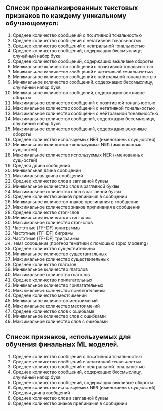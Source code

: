 ## Список проанализированных текстовых признаков по каждому уникальному обучающемуся:
1. Среднее количество сообщений с позитивной тональностью
2. Среднее количество сообщений с негативной тональностью
3. Среднее количество сообщений с нейтральной тональностью
4. Среднее количество сообщений, содержащих бессмыслицу, случайный набор букв
5. Среднее количество сообщений, содержащих вежливые обороты
6. Минимальное количество сообщений с позитивной тональностью
7. Минимальное количество сообщений с негативной тональностью
8. Минимальное количество сообщений с нейтральной тональностью
9. Минимальное количество сообщений, содержащих бессмыслицу, случайный набор букв
10. Минимальное количество сообщений, содержащих вежливые обороты
11. Максимальное количество сообщений с позитивной тональностью
12. Максимальное количество сообщений с негативной тональностью
13. Максимальное количество сообщений с нейтральной тональностью
14. Максимальное количество сообщений, содержащих бессмыслицу, случайный набор букв
15. Максимальное количество сообщений, содержащих вежливые обороты
16. Среднее количество используемых NER (именованных сущностей)
17. Минимальное количество используемых NER (именованных сущностей)
18. Максимальное количество используемых NER (именованных сущностей)
19. Средняя длина сообщений
20. Минимальная длина сообщений
21. Максимальная длина сообщений
22. Среднее количество слов в заглавной буквы
23. Минимальное количество слов в заглавной буквы
24. Максимальное количество слов в заглавной буквы
25. Среднее количество знаков препинания в сообщении
26. Минимальное количество знаков препинания в сообщении
27. Максимальное количество знаков препинания в сообщении
28. Среднее количество стоп-слов
29. Минимальное количество стоп-слов
30. Максимальное количество стоп-слов
31. Частотные (TF-IDF) юниграммы 
32. Частотные (TF-IDF) биграмы
33. Частотные (TF-IDF) триграммы
34. Тема сообщения (прогноз тематики с помощью Topic Modeling)
35. Среднее количество существительных
36. Минимальное количество существительных
37. Максимальное количество существительных
38. Среднее количество глаголов
39. Минимальное количество глаголов
40. Максимальное количество глаголов
41. Среднее количество прилагательных
42. Минимальное количество прилагательных
43. Максимальное количество прилагательных
44. Среднее количество местоимений
45. Минимальное количество местоимений
45. Максимальное количество местоимений
46. Среднее количество слов с ошибками
47. Минимальное количество слов с ошибками
48. Максимальное количество слов с ошибками

## Список признаков, используемых для обучения финальных ML моделей.

1. Среднее количество сообщений с позитивной тональностью
2. Среднее количество сообщений с негативной тональностью
3. Среднее количество сообщений с нейтральной тональностью
4. Среднее количество сообщений, содержащих бессмыслицу, случайный набор букв
5. Среднее количество сообщений, содержащих вежливые обороты
6. Среднее количество используемых NER (именованных сущностей)
7. Средняя длина сообщений
8. Среднее количество слов в заглавной буквы
9. Среднее количество знаков препинания в сообщении

